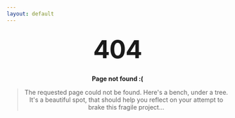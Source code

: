 ```yaml
---
layout: default
---
```


<style type="text/css" media="screen">
  .container {
    margin: 10px auto;
    max-width: 600px;
    text-align: center;
  }
  h1 {
    margin: 30px 0;
    font-size: 4em;
    line-height: 1;
    letter-spacing: -1px;
  }
</style>

<div class="container">
  <center>
  <h1>404</h1>

  <p><strong>Page not found :(</strong></p>
  <blockquote>The requested page could not be found. Here's a bench, under a tree. It's a beautiful spot, that should help you reflect on your attempt to brake this fragile project...</blockquote>



  </center>
</div>
